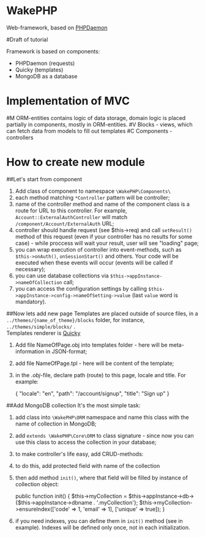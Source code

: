WakePHP
=======
Web-framework, based on [PHPDaemon](https://github.com/kakserpom/phpdaemon)  

#Draft of tutorial

Framework is based on components:  
* PHPDaemon (requests)  
* Quicky (templates)  
* MongoDB as a database

Implementation of MVC
=====================
#M
ORM-entities contains logic of data storage, domain logic is placed partially in components, mostly in ORM-entities. 
#V
Blocks - views, which can fetch data from models to fill out templates
#C
Components - controllers

How to create new module
========================
##Let's start from component      
1. Add class of component to namespace `\WakePHP\Components\`    
2. each method matching `*Controller` pattern will be controller;
3. name of the controller method and name of the component class is a route for URL to this controller. For example, `Account::ExternalAuthController` will match `/component/Account/ExternalAuth` URL;  
4. controller should handle request (see $this->req) and call `setResult()` method of this request (even if your controller has no results for some case) - while proccess will wait your result, user will see "loading" page;  
5. you can wrap execution of controller into event-methods, such as `$this->onAuth()`, `onSessionStart()` and others. Your code will be executed when these events will occur (events will be called if necessary);  
6. you can use database collections via `$this->appInstance->nameOfCollection` call;
7. you can access the configuration settings by calling `$this->appInstance->config->nameOfSetting->value` (last `value` word is mandatory).

##Now lets add new page
Templates are placed outside of source files, in a `../themes/{name_of_theme}/blocks` folder, for instance, `../themes/simple/blocks/` .  
Templates renderer is [Quicky](https://github.com/kakserpom/quicky)  
1. Add file NameOfPage.obj into templates folder - here will be meta-information in JSON-format;  
2. add file NameOfPage.tpl - here will be content of the template;   
3. in the *.obj*-file, declare path (route) to this page, locale and title. For example:

	{
		"locale": "en",
		"path": "\/account\/signup",
		"title": "Sign up"
	}

##Add MongoDB collection
It's the most simple task: 
1. add class into `\WakePHP\ORM` namespace and name this class with the name of collection in MongoDB;  
2. add `extends \WakePHP\Core\ORM` to class signature - since now you can use this class to access the collection in your database;  
3. to make controller's life easy, add CRUD-methods: 
4. to do this, add protected field with name of the collection  
5. then add method `init()`, where that field will be filled by instance of collection object:

	public function init() {
			$this->myCollection = $this->appInstance->db->{$this->appInstance->dbname . '.myCollection'};
			$this->myCollection->ensureIndex(['code' => 1, 'email' => 1], ['unique' => true]);
		}
6. if you need indexes, you can define them in `init()` method (see in example). Indexes will be defined only once, not in each initialization.


